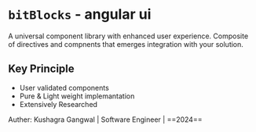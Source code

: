 # `bitBlocks` - angular ui 

A universal component library with enhanced user experience.
Composite of directives and compnents that emerges integration with your solution.

## Key Principle
- User validated components
- Pure & Light weight implemantation  
- Extensively Researched 

Auther: Kushagra Gangwal | Software Engineer | ==2024==  
